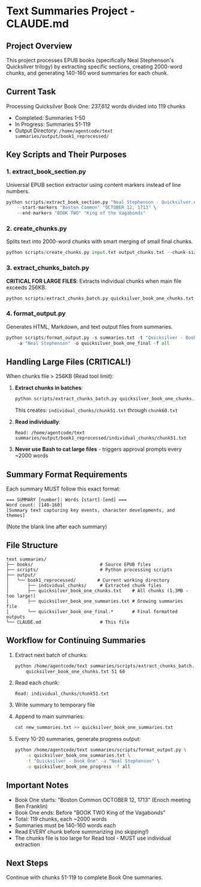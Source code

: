 # Text Summaries Project - CLAUDE.md

## Project Overview
This project processes EPUB books (specifically Neal Stephenson's Quicksilver trilogy) by extracting specific sections, creating 2000-word chunks, and generating 140-160 word summaries for each chunk.

## Current Task
Processing Quicksilver Book One: 237,612 words divided into 119 chunks
- Completed: Summaries 1-50
- In Progress: Summaries 51-119
- Output Directory: `/home/agentcode/text summaries/output/book1_reprocessed/`

## Key Scripts and Their Purposes

### 1. extract_book_section.py
Universal EPUB section extractor using content markers instead of line numbers.
```python
python scripts/extract_book_section.py "Neal Stephenson - Quicksilver.epub" \
    --start-markers "Boston Common" "OCTOBER 12, 1713" \
    --end-markers "BOOK TWO" "King of the Vagabonds"
```

### 2. create_chunks.py
Splits text into 2000-word chunks with smart merging of small final chunks.
```python
python scripts/create_chunks.py input.txt output_chunks.txt --chunk-size 2000
```

### 3. extract_chunks_batch.py
**CRITICAL FOR LARGE FILES**: Extracts individual chunks when main file exceeds 256KB.
```python
python scripts/extract_chunks_batch.py quicksilver_book_one_chunks.txt 51 60
```

### 4. format_output.py
Generates HTML, Markdown, and text output files from summaries.
```python
python scripts/format_output.py -s summaries.txt -t "Quicksilver - Book One" \
    -a "Neal Stephenson" -o quicksilver_book_one_final -f all
```

## Handling Large Files (CRITICAL!)

When chunks file > 256KB (Read tool limit):

1. **Extract chunks in batches**:
   ```bash
   python scripts/extract_chunks_batch.py quicksilver_book_one_chunks.txt 51 60
   ```
   This creates: `individual_chunks/chunk51.txt` through `chunk60.txt`

2. **Read individually**:
   ```
   Read: /home/agentcode/text summaries/output/book1_reprocessed/individual_chunks/chunk51.txt
   ```

3. **Never use Bash to cat large files** - triggers approval prompts every ~2000 words

## Summary Format Requirements

Each summary MUST follow this exact format:
```
=== SUMMARY [number]: Words [start]-[end] ===
Word count: [140-160]
[Summary text capturing key events, character developments, and themes]

```
(Note the blank line after each summary)

## File Structure
```
text summaries/
├── books/                         # Source EPUB files
├── scripts/                       # Python processing scripts
├── output/
│   └── book1_reprocessed/        # Current working directory
│       ├── individual_chunks/     # Extracted chunk files
│       ├── quicksilver_book_one_chunks.txt    # All chunks (1.3MB - too large!)
│       ├── quicksilver_book_one_summaries.txt # Growing summaries file
│       └── quicksilver_book_one_final.*       # Final formatted outputs
└── CLAUDE.md                      # This file
```

## Workflow for Continuing Summaries

1. Extract next batch of chunks:
   ```bash
   python /home/agentcode/text summaries/scripts/extract_chunks_batch.py \
       quicksilver_book_one_chunks.txt 51 60
   ```

2. Read each chunk:
   ```
   Read: individual_chunks/chunk51.txt
   ```

3. Write summary to temporary file

4. Append to main summaries:
   ```bash
   cat new_summaries.txt >> quicksilver_book_one_summaries.txt
   ```

5. Every 10-20 summaries, generate progress output:
   ```bash
   python /home/agentcode/text summaries/scripts/format_output.py \
       -s quicksilver_book_one_summaries.txt \
       -t "Quicksilver - Book One" -a "Neal Stephenson" \
       -o quicksilver_book_one_progress -f all
   ```

## Important Notes

- Book One starts: "Boston Common OCTOBER 12, 1713" (Enoch meeting Ben Franklin)
- Book One ends: Before "BOOK TWO King of the Vagabonds"
- Total: 119 chunks, each ~2000 words
- Summaries must be 140-160 words each
- Read EVERY chunk before summarizing (no skipping!)
- The chunks file is too large for Read tool - MUST use individual extraction

## Next Steps
Continue with chunks 51-119 to complete Book One summaries.